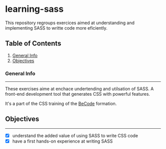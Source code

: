 # learning-sass
This repository regroups exercices aimed at understanding and implementing SASS to writte code more eficiently.

## Table of Contents
1. [General Info](#general-info)
2. [Objectives](#objectives)

### General Info
***
These exercises aime at enchace undertending and utilsation of SASS. A front-end development tool that generates CSS with powerful features.

It's a part of the CSS training of the [BeCode](https://becode.org/) formation.

## Objectives
***
- [x] understand the added value of using SASS to write CSS code
- [x] have a first hands-on experience at writing SASS

